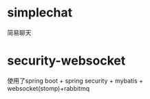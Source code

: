 # simplechat
 简易聊天
# security-websocket
 使用了spring boot + spring security + mybatis + websocket(stomp)+rabbitmq
